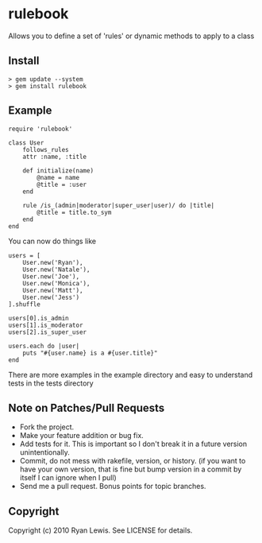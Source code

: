 # rulebook

Allows you to define a set of 'rules' or dynamic methods to apply to a class

## Install

    > gem update --system
    > gem install rulebook

## Example

    require 'rulebook'
    
    class User
        follows_rules
        attr :name, :title
        
        def initialize(name)
            @name = name
            @title = :user
        end
        
        rule /is_(admin|moderator|super_user|user)/ do |title|
            @title = title.to_sym
        end
    end
    
You can now do things like

    users = [
        User.new('Ryan'),
        User.new('Natale'),
        User.new('Joe'),
        User.new('Monica'),
        User.new('Matt'),
        User.new('Jess')
    ].shuffle
    
    users[0].is_admin
    users[1].is_moderator
    users[2].is_super_user
    
    users.each do |user|
        puts "#{user.name} is a #{user.title}"
    end

There are more examples in the example directory and easy to understand tests in the tests directory

## Note on Patches/Pull Requests
 
* Fork the project.
* Make your feature addition or bug fix.
* Add tests for it. This is important so I don't break it in a
  future version unintentionally.
* Commit, do not mess with rakefile, version, or history.
  (if you want to have your own version, that is fine but bump version in a commit by itself I can ignore when I pull)
* Send me a pull request. Bonus points for topic branches.

## Copyright

Copyright (c) 2010 Ryan Lewis. See LICENSE for details.
